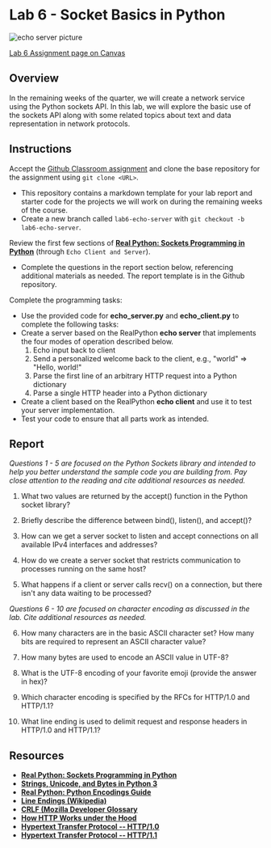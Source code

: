 # **Lab 6 - Socket Basics in Python**

![echo server picture](https://1.bp.blogspot.com/-QRugwxV8vb0/WHbfmHTu7HI/AAAAAAAADug/V1pYGpEzTpQvcfaoVh8qZN5d2xyERp4HACLcB/s1600/echoImage.png)

[Lab 6 Assignment page on Canvas](https://canvas.uw.edu/courses/1373089/assignments/5369622)

## Overview

In the remaining weeks of the quarter, we will create a network service using the Python sockets API. In this lab, we will explore the basic use of the sockets API along with some related topics about text and data representation in network protocols.


## Instructions

Accept the [Github Classroom assignment](https://classroom.github.com/a/UQQt38l5) and clone the base repository for the assignment using `git clone <URL>`.

* This repository contains a markdown template for your lab report and starter code for the projects we will work on during the remaining weeks of the course.
* Create a new branch called `lab6-echo-server` with `git checkout -b lab6-echo-server`.

Review the first few sections of **[Real Python: Sockets Programming in Python](https://realpython.com/python-sockets/)** (through `Echo Client and Server`).

* Complete the questions in the report section below, referencing additional materials as needed. The report template is in the Github repository.

Complete the programming tasks:

* Use the provided code for **echo_server.py** and **echo_client.py** to complete the following tasks:
* Create a server based on the RealPython **echo server** that implements the four modes of operation described below.
	1. Echo input back to client
	2. Send a personalized welcome back to the client, e.g., "world" => "Hello, world!"
	3. Parse the first line of an arbitrary HTTP request into a Python dictionary
	4. Parse a single HTTP header into a Python dictionary
* Create a client based on the RealPython **echo client** and use it to test your server implementation. 
* Test your code to ensure that all parts work as intended.

## Report

*Questions 1 - 5 are focused on the Python Sockets library and intended to help you better understand the sample code you are building from. Pay close attention to the reading and cite additional resources as needed.*

1. What two values are returned by the accept() function in the Python socket library?

2. Briefly describe the difference between bind(), listen(), and accept()?

3. How can we get a server socket to listen and accept connections on all available IPv4 interfaces and addresses?

4. How do we create a server socket that restricts communication to processes running on the same host?

5. What happens if a client or server calls recv() on a connection, but there isn't any data waiting to be processed?

*Questions 6 - 10 are focused on character encoding as discussed in the lab. Cite additional resources as needed.*

6. How many characters are in the basic ASCII character set? How many bits are required to represent an ASCII character value?

7. How many bytes are used to encode an ASCII value in UTF-8?

8. What is the UTF-8 encoding of your favorite emoji (provide the answer in hex)?

9. Which character encoding is specified by the RFCs for HTTP/1.0 and HTTP/1.1?

10. What line ending is used to delimit request and response headers in HTTP/1.0 and HTTP/1.1?

## Resources

* **[Real Python: Sockets Programming in Python](https://realpython.com/python-sockets/)**
* **[Strings, Unicode, and Bytes in Python 3](https://medium.com/better-programming/strings-unicode-and-bytes-in-python-3-everything-you-always-wanted-to-know-27dc02ff2686)**
* **[Real Python: Python Encodings Guide](https://realpython.com/python-encodings-guide/)**
* **[Line Endings (Wikipedia)](https://en.wikipedia.org/wiki/Newline)**
* **[CRLF (Mozilla Developer Glossary](https://developer.mozilla.org/en-US/docs/Glossary/CRLF)**
* **[How HTTP Works under the Hood](https://drstearns.github.io/tutorials/http/)**
* **[Hypertext Transfer Protocol -- HTTP/1.0](https://tools.ietf.org/html/rfc1945)**
* **[Hypertext Transfer Protocol -- HTTP/1.1](https://tools.ietf.org/html/rfc2616)**